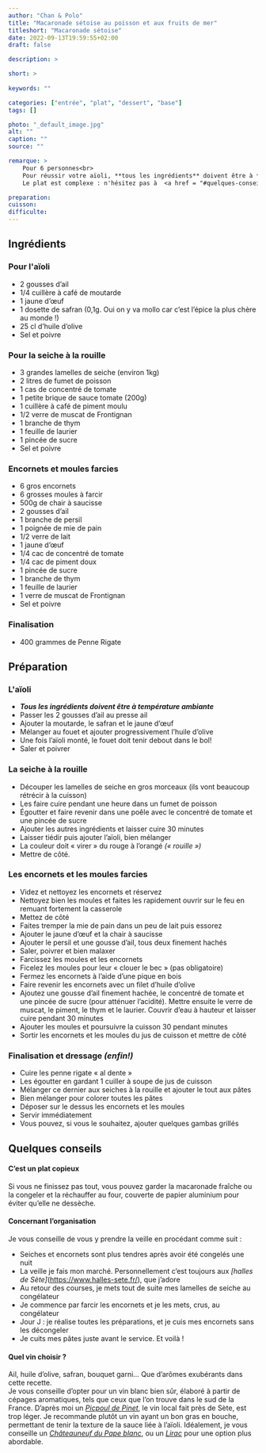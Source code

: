 ```yaml
---
author: "Chan & Polo"
title: "Macaronade sétoise au poisson et aux fruits de mer"
titleshort: "Macaronade sétoise"
date: 2022-09-13T19:59:55+02:00
draft: false

description: >

short: >
    
keywords: ""

categories: ["entrée", "plat", "dessert", "base"]
tags: []

photo: "_default_image.jpg"
alt: ""
caption: ""
source: ""

remarque: >
    Pour 6 personnes<br>
    Pour réussir votre aïoli, **tous les ingrédients** doivent être à **température ambiante**<br>
    Le plat est complexe : n'hésitez pas à  <a href = "#quelques-conseils">lire nos conseils en fin de recette</a>

preparation: 
cuisson: 
difficulte:
---
```



## Ingrédients
### Pour l'aïoli
- 2 gousses d’ail
- 1/4 cuillère à café de moutarde
- 1 jaune d’œuf
- 1 dosette de safran (0,1g. Oui on y va mollo car c’est l’épice la plus chère au monde !)
- 25 cl d’huile d’olive
- Sel et poivre
### Pour la seiche à la rouille
- 3 grandes lamelles de seiche (environ 1kg)
- 2 litres de fumet de poisson
- 1 cas de concentré de tomate
- 1 petite brique de sauce tomate (200g)
- 1 cuillère à café de piment moulu
- 1/2 verre de muscat de Frontignan
- 1 branche de thym
- 1 feuille de laurier
- 1 pincée de sucre
- Sel et poivre
### Encornets et moules farcies
- 6 gros encornets
- 6 grosses moules à farcir
- 500g de chair à saucisse
- 2 gousses d’ail
- 1 branche de persil
- 1 poignée de mie de pain
- 1/2 verre de lait
- 1 jaune d’œuf
- 1/4 cac de concentré de tomate
- 1/4 cac de piment doux
- 1 pincée de sucre
- 1 branche de thym
- 1 feuille de laurier
- 1 verre de muscat de Frontignan
- Sel et poivre
### Finalisation
- 400 grammes de Penne Rigate
## Préparation
### L'aïoli
- ***Tous les ingrédients doivent être à température ambiante***
- Passer les 2 gousses d’ail au presse ail
- Ajouter la moutarde, le safran et le jaune d’œuf
- Mélanger au fouet et ajouter progressivement l’huile d’olive
- Une fois l’aïoli monté, le fouet doit tenir debout dans le bol!
- Saler et poivrer
### La seiche à la rouille
- Découper les lamelles de seiche en gros morceaux (ils vont beaucoup rétrécir à la cuisson)
- Les faire cuire pendant une heure dans un fumet de poisson
- Égoutter et faire revenir dans une poêle avec le concentré de tomate et une pincée de sucre
- Ajouter les autres ingrédients et laisser cuire 30 minutes
- Laisser tiédir puis ajouter l’aïoli, bien mélanger
- La couleur doit « virer » du rouge à l’orangé *(« rouille »)*
- Mettre de côté.
### Les encornets et les moules farcies
- Videz et nettoyez les encornets et réservez
- Nettoyez bien les moules et faites les rapidement ouvrir sur le feu en remuant fortement la casserole
- Mettez de côté
- Faites tremper la mie de pain dans un peu de lait puis essorez
- Ajouter le jaune d’œuf et la chair à saucisse
- Ajouter le persil et une gousse d’ail, tous deux finement hachés
- Saler, poivrer et bien malaxer
- Farcissez les moules et les encornets
- Ficelez les moules pour leur « clouer le bec » (pas obligatoire)
- Fermez les encornets à l’aide d’une pique en bois
- Faire revenir les encornets avec un filet d’huile d’olive
- Ajoutez une gousse d’ail finement hachée, le concentré de tomate et une pincée de sucre (pour atténuer l’acidité). Mettre ensuite le verre de muscat, le piment, le thym et le laurier. Couvrir d’eau à hauteur et laisser cuire pendant 30 minutes
- Ajouter les moules et poursuivre la cuisson 30 pendant minutes
- Sortir les encornets et les moules du jus de cuisson et mettre de côté
### Finalisation et dressage *(enfin!)*
- Cuire les penne rigate « al dente »
- Les égoutter en gardant 1 cuiller à soupe de jus de cuisson
- Mélanger ce dernier aux seiches à la rouille et ajouter le tout aux pâtes
- Bien mélanger pour colorer toutes les pâtes
- Déposer sur le dessus les encornets et les moules
- Servir immédiatement
- Vous pouvez, si vous le souhaitez, ajouter quelques gambas grillés
## Quelques conseils
#### C’est un plat copieux
Si vous ne finissez pas tout, vous pouvez garder la macaronade fraîche ou la congeler et la réchauffer au four, couverte de papier aluminium pour éviter qu’elle ne dessèche.  
#### Concernant l’organisation
Je vous conseille de vous y prendre la veille en procédant comme suit : 
- Seiches et encornets sont plus tendres après avoir été congelés une nuit
- La veille je fais mon marché. Personnellement c’est toujours aux *[halles de Sète]*(https://www.halles-sete.fr/), que j’adore
- Au retour des courses, je mets tout de suite mes lamelles de seiche au congélateur
- Je commence par farcir les encornets et je les mets, crus, au congélateur
- Jour J : je réalise toutes les préparations, et je cuis mes encornets sans les décongeler
- Je cuits mes pâtes juste avant le service. Et voilà !
#### Quel vin choisir ?
Ail, huile d’olive, safran, bouquet garni… Que d’arômes exubérants dans cette recette.  
Je vous conseille d’opter pour un vin blanc bien sûr, élaboré à partir de cépages aromatiques, tels que ceux que l’on trouve dans le sud de la France. D’après moi un *[Picpoul de Pinet](https://picpoul-de-pinet.com/)*, le vin local fait près de Sète, est trop léger. Je recommande plutôt un vin ayant un bon gras en bouche, permettant de tenir la texture de la sauce liée à l’aïoli. Idéalement, je vous conseille un *[Châteauneuf du Pape blanc](https://fr.wikipedia.org/wiki/Ch%C3%A2teauneuf-du-pape_(AOC))*, ou un *[Lirac](https://vin-lirac.com/)* pour une option plus abordable.